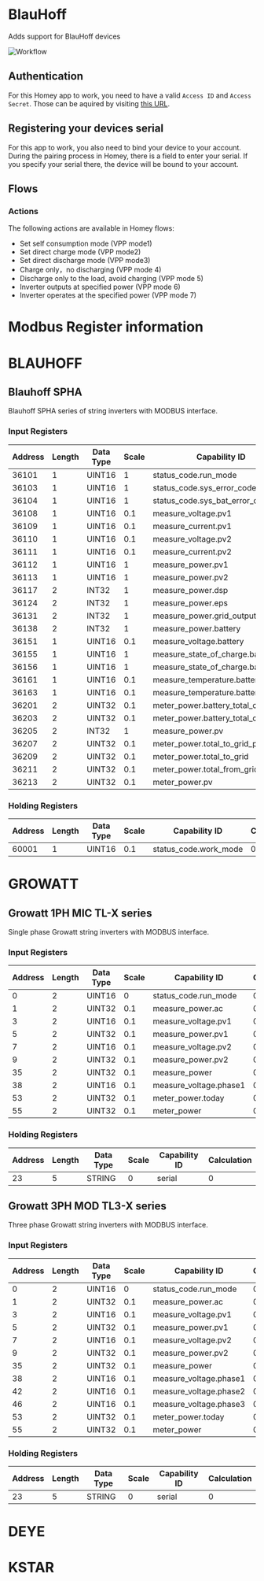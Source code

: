 # BlauHoff

Adds support for BlauHoff devices

![Workflow](https://github.com/sorted-bits/com.sortedbits.blauhoff/actions/workflows/node.js.yml/badge.svg)

## Authentication
For this Homey app to work, you need to have a valid `Access ID` and `Access Secret`. Those can be aquired by visiting [this URL](https://sortedbits.com).

## Registering your devices serial
For this app to work, you also need to bind your device to your account. During the pairing process in Homey, there is a field to enter your serial. If you specify your serial there, the device will be bound to your account.

## Flows
### Actions
The following actions are available in Homey flows:

- Set self consumption mode (VPP mode1)
- Set direct charge mode (VPP mode2)
- Set direct discharge mode (VPP mode3)
- Charge only，no discharging (VPP mode 4)
- Discharge only to the load, avoid charging (VPP mode 5)
- Inverter outputs at specified power (VPP mode 6)
- Inverter operates at the specified power (VPP mode 7)

# Modbus Register information

# BLAUHOFF
## Blauhoff SPHA
Blauhoff SPHA series of string inverters with MODBUS interface.

### Input Registers
| Address | Length | Data Type | Scale | Capability ID | Calculation |
| ------- | ------ | --------- | ----- | ------------- | ----------- |
| 36101 | 1 | UINT16 | 1 | status_code.run_mode | 0 |
| 36103 | 1 | UINT16 | 1 | status_code.sys_error_code | 0 |
| 36104 | 1 | UINT16 | 1 | status_code.sys_bat_error_code | 0 |
| 36108 | 1 | UINT16 | 0.1 | measure_voltage.pv1 | 0 |
| 36109 | 1 | UINT16 | 0.1 | measure_current.pv1 | 0 |
| 36110 | 1 | UINT16 | 0.1 | measure_voltage.pv2 | 0 |
| 36111 | 1 | UINT16 | 0.1 | measure_current.pv2 | 0 |
| 36112 | 1 | UINT16 | 1 | measure_power.pv1 | 0 |
| 36113 | 1 | UINT16 | 1 | measure_power.pv2 | 0 |
| 36117 | 2 | INT32 | 1 | measure_power.dsp | 0 |
| 36124 | 2 | INT32 | 1 | measure_power.eps | 0 |
| 36131 | 2 | INT32 | 1 | measure_power.grid_output | 0 |
| 36138 | 2 | INT32 | 1 | measure_power.battery | 0 |
| 36151 | 1 | UINT16 | 0.1 | measure_voltage.battery | 0 |
| 36155 | 1 | UINT16 | 1 | measure_state_of_charge.bat_soc | 0 |
| 36156 | 1 | UINT16 | 1 | measure_state_of_charge.bat_soh | 0 |
| 36161 | 1 | UINT16 | 0.1 | measure_temperature.battery_high | 0 |
| 36163 | 1 | UINT16 | 0.1 | measure_temperature.battery_low | 0 |
| 36201 | 2 | UINT32 | 0.1 | meter_power.battery_total_charge | 0 |
| 36203 | 2 | UINT32 | 0.1 | meter_power.battery_total_discharge | 0 |
| 36205 | 2 | INT32 | 1 | measure_power.pv | 0 |
| 36207 | 2 | UINT32 | 0.1 | meter_power.total_to_grid_pv | 0 |
| 36209 | 2 | UINT32 | 0.1 | meter_power.total_to_grid | 0 |
| 36211 | 2 | UINT32 | 0.1 | meter_power.total_from_grid | 0 |
| 36213 | 2 | UINT32 | 0.1 | meter_power.pv | 0 |

### Holding Registers
| Address | Length | Data Type | Scale | Capability ID | Calculation |
| ------- | ------ | --------- | ----- | ------------- | ----------- |
| 60001 | 1 | UINT16 | 0.1 | status_code.work_mode | 0 |

# GROWATT
## Growatt 1PH MIC TL-X series
Single phase Growatt string inverters with MODBUS interface.

### Input Registers
| Address | Length | Data Type | Scale | Capability ID | Calculation |
| ------- | ------ | --------- | ----- | ------------- | ----------- |
| 0 | 2 | UINT16 | 0 | status_code.run_mode | 0 |
| 1 | 2 | UINT32 | 0.1 | measure_power.ac | 0 |
| 3 | 2 | UINT16 | 0.1 | measure_voltage.pv1 | 0 |
| 5 | 2 | UINT32 | 0.1 | measure_power.pv1 | 0 |
| 7 | 2 | UINT16 | 0.1 | measure_voltage.pv2 | 0 |
| 9 | 2 | UINT32 | 0.1 | measure_power.pv2 | 0 |
| 35 | 2 | UINT32 | 0.1 | measure_power | 0 |
| 38 | 2 | UINT16 | 0.1 | measure_voltage.phase1 | 0 |
| 53 | 2 | UINT32 | 0.1 | meter_power.today | 0 |
| 55 | 2 | UINT32 | 0.1 | meter_power | 0 |

### Holding Registers
| Address | Length | Data Type | Scale | Capability ID | Calculation |
| ------- | ------ | --------- | ----- | ------------- | ----------- |
| 23 | 5 | STRING | 0 | serial | 0 |

## Growatt 3PH MOD TL3-X series
Three phase Growatt string inverters with MODBUS interface.

### Input Registers
| Address | Length | Data Type | Scale | Capability ID | Calculation |
| ------- | ------ | --------- | ----- | ------------- | ----------- |
| 0 | 2 | UINT16 | 0 | status_code.run_mode | 0 |
| 1 | 2 | UINT32 | 0.1 | measure_power.ac | 0 |
| 3 | 2 | UINT16 | 0.1 | measure_voltage.pv1 | 0 |
| 5 | 2 | UINT32 | 0.1 | measure_power.pv1 | 0 |
| 7 | 2 | UINT16 | 0.1 | measure_voltage.pv2 | 0 |
| 9 | 2 | UINT32 | 0.1 | measure_power.pv2 | 0 |
| 35 | 2 | UINT32 | 0.1 | measure_power | 0 |
| 38 | 2 | UINT16 | 0.1 | measure_voltage.phase1 | 0 |
| 42 | 2 | UINT16 | 0.1 | measure_voltage.phase2 | 0 |
| 46 | 2 | UINT16 | 0.1 | measure_voltage.phase3 | 0 |
| 53 | 2 | UINT32 | 0.1 | meter_power.today | 0 |
| 55 | 2 | UINT32 | 0.1 | meter_power | 0 |

### Holding Registers
| Address | Length | Data Type | Scale | Capability ID | Calculation |
| ------- | ------ | --------- | ----- | ------------- | ----------- |
| 23 | 5 | STRING | 0 | serial | 0 |

# DEYE
# KSTAR
